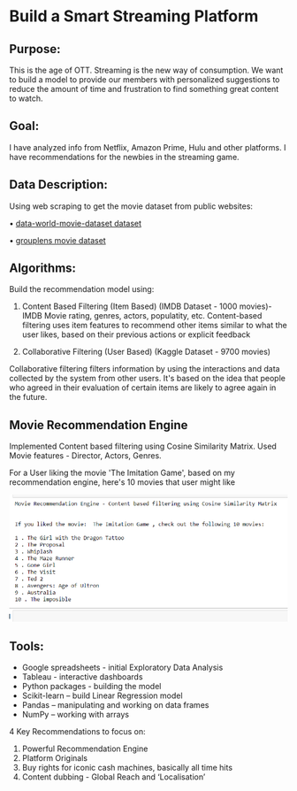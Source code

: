 #  Build a Smart Streaming Platform

## Purpose:
This is the age of OTT. Streaming is the new way of consumption. 
We want to build a model to provide our members with personalized suggestions to reduce the amount of time and frustration to find something great content to watch.

## Goal:

I have analyzed info from Netflix, Amazon Prime, Hulu and other platforms. I have recommendations for the newbies in the streaming game.
 

## Data Description:

Using web scraping to get the movie dataset from public websites:

•  [data-world-movie-dataset dataset](https://data.world/promptcloud/imdb-data-from-2006-to-2016)

• [grouplens movie dataset](https://grouplens.org/datasets/movielens/)

## Algorithms:

Build the recommendation model using:
1. Content Based Filtering (Item Based)
(IMDB Dataset - 1000 movies)- IMDB Movie rating, genres, actors, populatity, etc.
Content-based filtering uses item features to recommend other items similar to what the user likes, based on their previous actions or explicit feedback


2. Collaborative Filtering (User Based)
 (Kaggle Dataset - 9700 movies)

Collaborative filtering filters information by using the interactions and data collected by the system from other users. It's based on the idea that people who agreed in their evaluation of certain items are likely to agree again in the future.

## Movie Recommendation Engine
Implemented Content based filtering using Cosine Similarity Matrix. Used Movie features - Director, Actors, Genres.

For a User liking the movie 'The Imitation Game', based on my recommendation engine, here's 10 movies that user might like

![](https://github.com/chetana-vyas/BusinessFundamentals/blob/main/Images/top-10-movies.PNG)

## Tools:

* Google spreadsheets - initial Exploratory Data Analysis
* Tableau - interactive dashboards
* Python packages - building the model
* Scikit-learn – build Linear Regression model
* Pandas – manipulating and working on data frames
* NumPy – working with arrays


4 Key Recommendations to focus on:
1. Powerful Recommendation Engine
2. Platform Originals
3. Buy rights for iconic cash machines, basically all time hits
4. Content dubbing - Global Reach and ‘Localisation’ 

